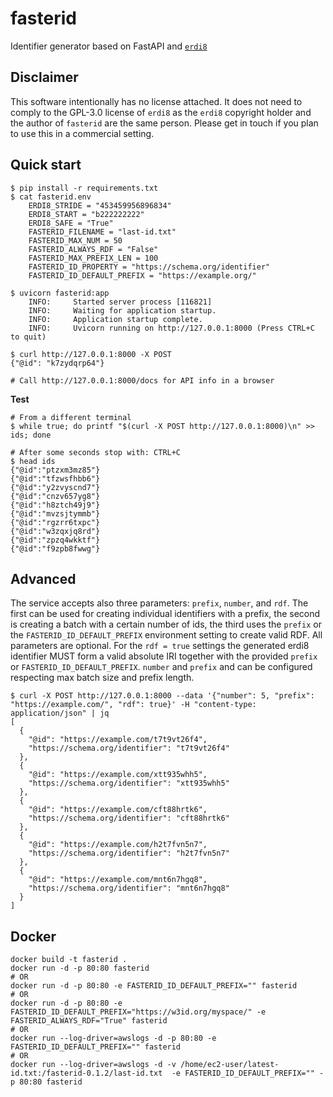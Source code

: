 # fasterid
Identifier generator based on FastAPI and [`erdi8`](https://github.com/athalhammer/erdi8-py)

## Disclaimer

This software intentionally has no license attached. It does not need to comply to the GPL-3.0 license of `erdi8` as the `erdi8` copyright holder and the author of `fasterid` are the same person. Please get in touch if you plan to use this in a commercial setting.

## Quick start
```
$ pip install -r requirements.txt
$ cat fasterid.env
    ERDI8_STRIDE = "453459956896834"
    ERDI8_START = "b222222222"
    ERDI8_SAFE = "True"
    FASTERID_FILENAME = "last-id.txt"
    FASTERID_MAX_NUM = 50
    FASTERID_ALWAYS_RDF = "False"
    FASTERID_MAX_PREFIX_LEN = 100
    FASTERID_ID_PROPERTY = "https://schema.org/identifier"
    FASTERID_ID_DEFAULT_PREFIX = "https://example.org/"

$ uvicorn fasterid:app
	INFO:     Started server process [116821]
	INFO:     Waiting for application startup.
	INFO:     Application startup complete.
	INFO:     Uvicorn running on http://127.0.0.1:8000 (Press CTRL+C to quit)

$ curl http://127.0.0.1:8000 -X POST
{"@id": "k7zydqrp64"}

# Call http://127.0.0.1:8000/docs for API info in a browser
```

**Test**
```
# From a different terminal
$ while true; do printf "$(curl -X POST http://127.0.0.1:8000)\n" >> ids; done

# After some seconds stop with: CTRL+C
$ head ids
{"@id":"ptzxm3mz85"}
{"@id":"tfzwsfhbb6"}
{"@id":"y2zvyscnd7"}
{"@id":"cnzv657yg8"}
{"@id":"h8ztch49j9"}
{"@id":"mvzsjtymmb"}
{"@id":"rgzrr6txpc"}
{"@id":"w3zqxjq8rd"}
{"@id":"zpzq4wkktf"}
{"@id":"f9zpb8fwwg"}
```

## Advanced

The service accepts also three parameters: `prefix`, `number`, and `rdf`. The first can be used for creating individual identifiers with a prefix, the second is creating a batch with a certain number of ids, the third uses the `prefix` or the `FASTERID_ID_DEFAULT_PREFIX` environment setting to create valid RDF. All parameters are optional. For the `rdf = true` settings the generated erdi8 identifier MUST form a valid absolute IRI together with the provided `prefix` or `FASTERID_ID_DEFAULT_PREFIX`. `number` and `prefix` and can be configured respecting max batch size and prefix length.

```
$ curl -X POST http://127.0.0.1:8000 --data '{"number": 5, "prefix": "https://example.com/", "rdf": true}' -H "content-type: application/json" | jq
[
  {
    "@id": "https://example.com/t7t9vt26f4",
    "https://schema.org/identifier": "t7t9vt26f4"
  },
  {
    "@id": "https://example.com/xtt935whh5",
    "https://schema.org/identifier": "xtt935whh5"
  },
  {
    "@id": "https://example.com/cft88hrtk6",
    "https://schema.org/identifier": "cft88hrtk6"
  },
  {
    "@id": "https://example.com/h2t7fvn5n7",
    "https://schema.org/identifier": "h2t7fvn5n7"
  },
  {
    "@id": "https://example.com/mnt6n7hgq8",
    "https://schema.org/identifier": "mnt6n7hgq8"
  }
]
```

## Docker

```
docker build -t fasterid .
docker run -d -p 80:80 fasterid
# OR
docker run -d -p 80:80 -e FASTERID_ID_DEFAULT_PREFIX="" fasterid
# OR
docker run -d -p 80:80 -e FASTERID_ID_DEFAULT_PREFIX="https://w3id.org/myspace/" -e FASTERID_ALWAYS_RDF="True" fasterid
# OR
docker run --log-driver=awslogs -d -p 80:80 -e FASTERID_ID_DEFAULT_PREFIX="" fasterid
# OR
docker run --log-driver=awslogs -d -v /home/ec2-user/latest-id.txt:/fasterid-0.1.2/last-id.txt  -e FASTERID_ID_DEFAULT_PREFIX="" -p 80:80 fasterid
````
